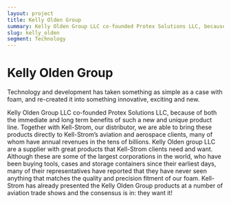 ```yaml
---
layout: project
title: Kelly Olden Group
summary: Kelly Olden Group LLC co-founded Protex Solutions LLC, because of both the immediate and long term benefits of such a new and unique product line.
slug: kelly_olden
segment: Technology
---
```


# Kelly Olden Group

Technology and development has taken something as simple as a case with foam, and re-created it into something innovative, exciting and new.

Kelly Olden Group LLC co-founded Protex Solutions LLC, because of both the immediate and long term benefits of such a new and unique product line. Together with Kell-Strom, our distributor, we are able to bring these products directly to Kell-Strom’s aviation and aerospace clients, many of whom have annual revenues in the tens of billions. Kelly Olden group LLC are a supplier with great products that Kell-Strom clients need and want. Although these are some of the largest corporations in the world, who have been buying tools, cases and storage containers since their earliest days, many of their representatives have reported that they have never seen anything that matches the quality and precision fitment of our foam. Kell-Strom has already presented the Kelly Olden Group products at a number of aviation trade shows and the consensus is in: they want it!
